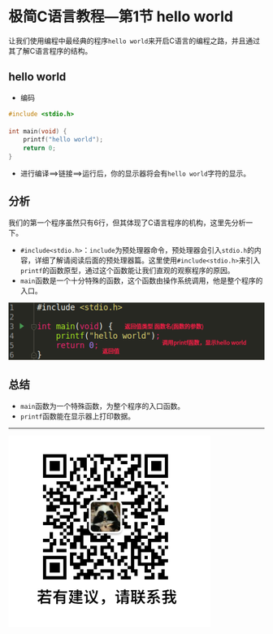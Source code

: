 # 极简C语言教程—第1节 hello world

让我们使用编程中最经典的程序`hello world`来开启C语言的编程之路，并且通过其了解C语言程序的结构。

## hello world

- 编码

```c
#include <stdio.h>

int main(void) {
    printf("hello world");
    return 0;
}
```

- 进行编译\==>链接\==>运行后，你的显示器将会有`hello world`字符的显示。

## 分析

我们的第一个程序虽然只有6行，但其体现了C语言程序的机构，这里先分析一下。

- `#include<stdio.h>`：`include`为预处理器命令，预处理器会引入`stdio.h`的内容，详细了解请阅读后面的预处理器篇。这里使用`#include<stdio.h>`来引入`printf`的函数原型，通过这个函数能让我们直观的观察程序的原因。
- `main`函数是一个十分特殊的函数，这个函数由操作系统调用，他是整个程序的入口。

![hello_world](图片/hello_world.png)

## 总结

- `main`函数为一个特殊函数，为整个程序的入口函数。
- `printf`函数能在显示器上打印数据。

----

![微信号](图片/微信号.png)